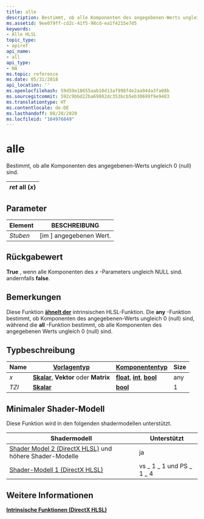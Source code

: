 ```yaml
---
title: alle
description: Bestimmt, ob alle Komponenten des angegebenen-Werts ungleich 0 (null) sind.
ms.assetid: 9ee079ff-cd2c-41f5-98cd-ea1f4215e7d5
keywords:
- Alle HLSL
topic_type:
- apiref
api_name:
- all
api_type:
- NA
ms.topic: reference
ms.date: 05/31/2018
api_location: ''
ms.openlocfilehash: 59d59e18655aab10d13af998f4e2aa94da3fa08b
ms.sourcegitcommit: 592c9bbd22ba69802dc353bcb5eb30699f9e9403
ms.translationtype: HT
ms.contentlocale: de-DE
ms.lasthandoff: 08/20/2020
ms.locfileid: "104976849"
---
```

# <a name="all"></a>alle

Bestimmt, ob alle Komponenten des angegebenen-Werts ungleich 0 (null) sind.



| *ret* all (*x*) |
|----------------|



 

## <a name="parameters"></a>Parameter



| Element                                                   | BESCHREIBUNG                            |
|--------------------------------------------------------|----------------------------------------|
| <span id="x"></span><span id="X"></span>*Stuben*<br/> | \[im \] angegebenen Wert.<br/> |



 

## <a name="return-value"></a>Rückgabewert

**True** , wenn alle Komponenten des *x* -Parameters ungleich NULL sind. andernfalls **false**.

## <a name="remarks"></a>Bemerkungen

Diese Funktion [**ähnelt der**](dx-graphics-hlsl-any.md) intrinsischen HLSL-Funktion. Die **any** -Funktion bestimmt, ob Komponenten des angegebenen-Werts ungleich 0 (null) sind, während die **all** -Funktion bestimmt, ob alle Komponenten des angegebenen Werts ungleich 0 (null) sind.

## <a name="type-description"></a>Typbeschreibung



| Name  | [**Vorlagentyp**](dx-graphics-hlsl-intrinsic-functions.md)                                                  | [**Komponententyp**](dx-graphics-hlsl-intrinsic-functions.md)                                                         | Size |
|-------|----------------------------------------------------------------------------------------------------------------|------------------------------------------------------------------------------------------------------------------------|------|
| *x*   | [**Skalar**](dx-graphics-hlsl-intrinsic-functions.md), **Vektor** oder **Matrix** | [**float**](/windows/desktop/WinProg/windows-data-types), [**int**](/windows/desktop/WinProg/windows-data-types), [**bool**](/windows/desktop/WinProg/windows-data-types) | any  |
| *TZI* | [**Skalar**](dx-graphics-hlsl-intrinsic-functions.md)                            | [**bool**](/windows/desktop/WinProg/windows-data-types)                                                                                 | 1    |



 

## <a name="minimum-shader-model"></a>Minimaler Shader-Modell

Diese Funktion wird in den folgenden shadermodellen unterstützt.



| Shadermodell                                                                       | Unterstützt             |
|------------------------------------------------------------------------------------|-----------------------|
| [Shader Model 2 (DirectX HLSL)](dx-graphics-hlsl-sm2.md) und höhere Shader-Modelle | ja                   |
| [Shader-Modell 1 (DirectX HLSL)](dx-graphics-hlsl-sm1.md)                          | vs \_ 1 \_ 1 und PS \_ 1 \_ 4 |



 

## <a name="see-also"></a>Weitere Informationen

<dl> <dt>

[**Intrinsische Funktionen (DirectX HLSL)**](dx-graphics-hlsl-intrinsic-functions.md)
</dt> </dl>

 

